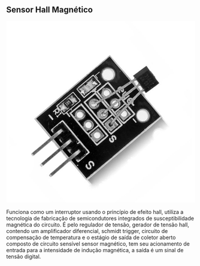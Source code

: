 ## Sensor Hall Magnético

![alt text](img/1.png)

Funciona como um interruptor usando o princípio de efeito hall, utiliza a tecnologia de fabricação de semicondutores integrados de susceptibilidade magnética do circuito. É pelo regulador de tensão, gerador de tensão hall, contendo um amplificador diferencial, schmidt trigger, circuito de compensação de temperatura e o estágio de saída de coletor aberto composto de circuito sensível sensor magnético, tem seu acionamento de entrada para a intensidade de indução magnética, a saída é um sinal de tensão digital.
